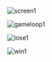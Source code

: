 ![screen1](https://github.com/LeitAtar/Assembly-DOS-SimonGame/assets/121393718/49991269-e3b4-47ae-be95-1bd1bb07e62f)


![gameloop1](https://github.com/LeitAtar/Assembly-DOS-SimonGame/assets/121393718/9be2c186-05f3-4d8e-b45b-38d08960ca9a)


![lose1](https://github.com/LeitAtar/Assembly-DOS-SimonGame/assets/121393718/e08f4cd2-e615-44ad-a9d2-bb8f5328f1a7)


![win1](https://github.com/LeitAtar/Assembly-DOS-SimonGame/assets/121393718/cff30742-1980-4b9a-822a-f33dfdf8a411)
